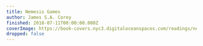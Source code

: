 ```yaml
---
title: Nemesis Games
author: James S.A. Corey
finished: 2018-07-11T00:00:00.000Z
coverImage: https://book-covers.nyc3.digitaloceanspaces.com/readings/nemesis-games-01.jpg
dropped: false
---
```


